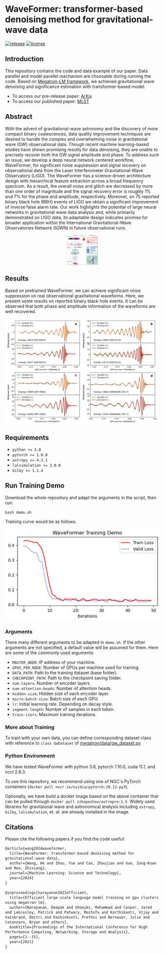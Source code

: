 # WaveFormer: transformer-based denoising method for gravitational-wave data
[![release](https://img.shields.io/badge/release-v1.0.0-orange.svg)](https://img.shields.io/badge/release-v1.0.0-orange.svg)
[![license](https://shields.io/badge/license-Apachev2.0-green.svg)](https://shields.io/badge/license-Apachev2.0-green.svg)

## Introduction

This repository contains the code and data example of our paper. 
Data parallel and model parallel machanism are choosable during running the code.
Based on [Megatron-LM framework](https://github.com/NVIDIA/Megatron-LM), we achieved gravitational wave denoising and significance estimation with transformer-based model.

- To access our pre-release paper: [ArXiv](https://arxiv.org/abs/2212.14283)
- To access our published paper: [MLST](https://iopscience.iop.org/article/10.1088/2632-2153/ad2f54)

## Abstract
With the advent of gravitational-wave astronomy and the discovery of more compact binary coalescences, data quality improvement techniques are desired to handle the complex and overwhelming noise in gravitational wave (GW) observational data.
Though recent machine learning-based studies have shown promising results for data denoising, they are unable to precisely recover both the GW signal amplitude and phase.
To address such an issue, we develop a deep neural network centered workflow, WaveFormer, for significant noise suppression and signal recovery on observational data from the Laser Interferometer Gravitational-Wave Observatory (LIGO).
The WaveFormer has a science-driven architecture design with hierarchical feature extraction across a broad frequency spectrum.
As a result, the overall noise and glitch are decreased by more than one order of magnitude and the signal recovery error is roughly 1\% and 7\% for the phase and amplitude, respectively.
Moreover, on 75 reported binary black hole (BBH) events of LIGO we obtain a significant improvement of inverse false alarm rate.
Our work highlights the potential of large neural networks in gravitational wave data analysis and, while primarily demonstrated on LIGO data, its adaptable design indicates promise for broader application within the International Gravitational-Wave Observatories Network (IGWN) in future observational runs.

<div align="center">
    <img src='images/fig2.png' alt='example' style='zoom:10%'>
</div>

## Results
Based on pretrained WaveFormer, we can achieve significant noise suppression on real observational gravitational waveforms.
Here, we present some results on reported binary black hole events.
It can be observed that both phase and amplitude information of the waveforms are well recovered.

<div align="center">
    <img src='images/fig5.png' alt='example' style='zoom:80%'>
</div>

## Requirements

* `python >= 3.8`
* `pytorch >= 1.8.0`
* `astropy == 4.3.1`
* `lalsimulation >= 3.0.0`
* `bilby >= 1.1.4`

## Run Training Demo

Download the whole repository and adapt the arguments in the script, then run:
```shell
bash demo.sh
```
Training curve would be as follows.

<div align="center">
    <img src='images/demo.png' alt='training curve' style='zoom:80%'>
</div>

### Arguments
There many different arguments to be adapted in `demo.sh`. If the other arguments are not specified, a default value will be assumed for them. Here are some of the commonly used arguments:

* `MASTER_ADDR`: IP address of your machine.
* `GPUS_PER_NODE`: Number of GPUs per machine used for training.
* `DATA_PATH`: Path to the training dataset (base folder).
* `CHECKPOINT_PATH`: Path to the checkpoint saving folder.
* `num-layers`: Number of encoder layers.
* `num-attention-heads`: Number of attention heads.
* `hidden-size`: Hidden size of each encoder layer.
* `micro-batch-size`: Batch size of each GPU.
* `lr`: Initial learning rate. Depending on decay style.
* `segment-length`: Number of samples in each token.
* `train-iters`: Maximum training iterations.


### More about Training
To train with your own data, you can define corresponding dataset class with reference to `class GwDataset` of [megatron/data/gw_dataset.py](megatron/data/gw_dataset.py)

### Python Environment
We have tested WaveFormer with python 3.8, pytorch 1.10.0, cuda 11.1, and nccl 2.8.3.

To use this repository, we recommend using one of NGC's PyTorch containers (`docker pull nvcr.io/nvidia/pytorch:20.12-py3`).

Optionally, we have build a docker image based on the above container that can be pulled through `docker pull zzhopezhou/astropre:1.5`.
Widely used libraries for gravitaional wave and astronomical analysis including `astropy`, `bilby`, `lalsimulation`, et. al. are already installed in the image.

## Citations
Please cite the following papers if you find the code useful:

```
@article{wang2024waveformer,
  title={WaveFormer: transformer-based denoising method for gravitational-wave data},
  author={Wang, He and Zhou, Yue and Cao, Zhoujian and Guo, Zong-Kuan and Ren, Zhixiang},
  journal={Machine Learning: Science and Technology},
  year={2024}
}

@inproceedings{narayanan2021efficient,
  title={Efficient large-scale language model training on gpu clusters using megatron-lm},
  author={Narayanan, Deepak and Shoeybi, Mohammad and Casper, Jared and LeGresley, Patrick and Patwary, Mostofa and Korthikanti, Vijay and Vainbrand, Dmitri and Kashinkunti, Prethvi and Bernauer, Julie and Catanzaro, Bryan and others},
  booktitle={Proceedings of the International Conference for High Performance Computing, Networking, Storage and Analysis},
  pages={1--15},
  year={2021}
}
```
